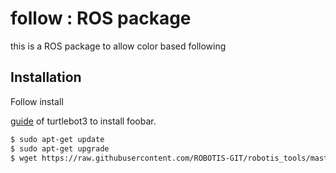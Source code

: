 # follow : ROS package
this is a ROS package to allow color based following

## Installation

Follow install  

 [guide](http://emanual.robotis.com/docs/en/platform/turtlebot3/pc_setup/) of turtlebot3 to install foobar.

```bash
$ sudo apt-get update
$ sudo apt-get upgrade
$ wget https://raw.githubusercontent.com/ROBOTIS-GIT/robotis_tools/master/install_ros_kinetic.sh && chmod 755 ./install_ros_kinetic.sh && bash ./install_ros_kinetic.sh
```
